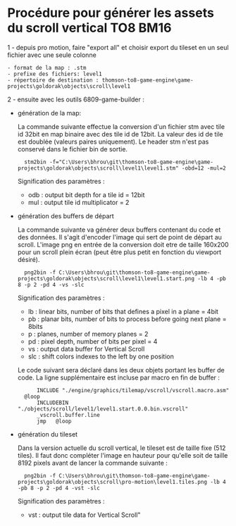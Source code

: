 # Procédure pour générer les assets du scroll vertical TO8 BM16

1 - depuis pro motion, faire "export all" et choisir export du tileset en un seul fichier avec une seule colonne

	- format de la map : .stm
	- prefixe des fichiers: level1
	- répertoire de destination : thomson-to8-game-engine\game-projects\goldorak\objects\scroll\level1 

2 - ensuite avec les outils 6809-game-builder :

- génération de la map:
    
    La commande suivante effectue la conversion d'un fichier stm avec tile id 32bit en map binaire avec des tile id de 12bit. La valeur des id de tile est doublée (valeurs paires uniquement). Le header stm n'est pas conservé dans le fichier bin de sortie.

		stm2bin -f="C:\Users\bhrou\git\thomson-to8-game-engine\game-projects\goldorak\objects\scroll\level1\level1.stm" -obd=12 -mul=2 

    Signification des paramètres :

    * odb : output bit depth for a tile id = 12bit
    * mul : output tile id multiplicator = 2

- génération des buffers de départ
    
    La commande suivante va générer deux buffers contenant du code et des données. Il s'agit d'encoder l'image qui sert de point de départ au scroll. L'image png en entrée de la conversion doit etre de taille 160x200 pour un scroll plein écran (peut être plus petit en fonction du viewport désiré).

		png2bin -f C:\Users\bhrou\git\thomson-to8-game-engine\game-projects\goldorak\objects\scroll\level1\level1.start.png -lb 4 -pb 8 -p 2 -pd 4 -vs -slc

    Signification des paramètres :

    * lb  : linear bits, number of bits that defines a pixel in a plane = 4bit
    * pb  : planar bits, number of bits to process before going next plane = 8bits
    * p   : planes, number of memory planes = 2
    * pd  : pixel depth, number of bits per pixel = 4
    * vs  : output data buffer for Vertical Scroll
    * slc : shift colors indexes to the left by one position

    Le code suivant sera déclaré dans les deux objets portant les buffer de code. La ligne supplémentaire est incluse par macro en fin de buffer :


            INCLUDE "./engine/graphics/tilemap/vscroll/vscroll.macro.asm"
        @loop
            INCLUDEBIN "./objects/scroll/level1/level1.start.0.0.bin.vscroll"
            _vscroll.buffer.line
            jmp   @loop

- génération du tileset

    Dans la version actuelle du scroll vertical, le tileset est de taille fixe (512 tiles). Il faut donc compléter l'image en hauteur pour qu'elle soit de taille 8192 pixels avant de lancer la commande suivante :
		
		png2bin -f C:\Users\bhrou\git\thomson-to8-game-engine\game-projects\goldorak\objects\scroll\pro-motion\level1.tiles.png -lb 4 -pb 8 -p 2 -pd 4 -vst -slc 

    Signification des paramètres :

    * vst : output tile data for Vertical Scroll"
